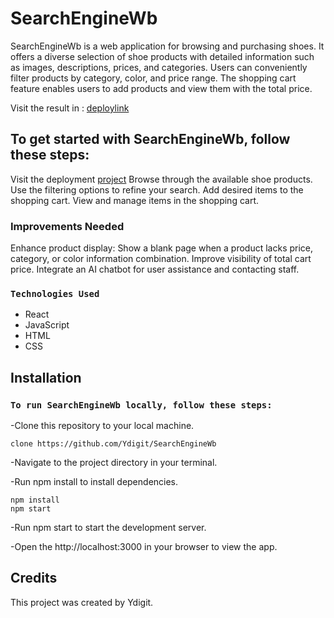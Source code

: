 # SearchEngineWb

SearchEngineWb is a web application for browsing and purchasing shoes. It offers a diverse selection of shoe products with detailed information such as images, descriptions, prices, and categories. Users can conveniently filter products by category, color, and price range. The shopping cart feature enables users to add products and view them with the total price.

Visit the result in : [deploylink](https://ydigit.github.io/SearchEngineWb)

## To get started with SearchEngineWb, follow these steps:

Visit the deployment [project](https://ydigit.github.io/SearchEngineWb)
Browse through the available shoe products.
Use the filtering options to refine your search.
Add desired items to the shopping cart.
View and manage items in the shopping cart.

### Improvements Needed

Enhance product display: Show a blank page when a product lacks price, category, or color information combination.
Improve visibility of total cart price.
Integrate an AI chatbot for user assistance and contacting staff.

### `Technologies Used`

- React
- JavaScript
- HTML
- CSS

## Installation

### `To run SearchEngineWb locally, follow these steps:`

-Clone this repository to your local machine.

    clone https://github.com/Ydigit/SearchEngineWb

-Navigate to the project directory in your terminal.

-Run npm install to install dependencies.

    npm install
    npm start

-Run npm start to start the development server.

-Open the http://localhost:3000 in your browser to view the app.

## Credits

This project was created by Ydigit.



